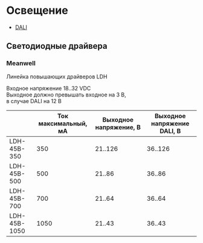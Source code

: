 # Освещение

* [DALI](dali/readme.md)

## Светодиодные драйвера

### Meanwell

Линейка повышающих драйверов LDH

Входное напряжение 18..32 VDC  
Выходное должно превышать входное на 3 В,  
в случае DALI на 12 В

|  | Ток максимальный, мА  | Выходное напряжение, В | Выходное напряжение DALI, В
| ------ | ------- | ------ | ----- |
| LDH-45B-350  | 350  | 21..126 | 36..126 |
| LDH-45B-500  | 500  | 21..86  | 36..86  |
| LDH-45B-700  | 700  | 21..64  | 36..64  |
| LDH-45B-1050 | 1050 | 21..43  | 36..43  |
